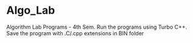 # Algo_Lab
Algorithm Lab Programs - 4th Sem.
Run the programs using Turbo C++. Save the program with .C/.cpp extensions in BIN folder
